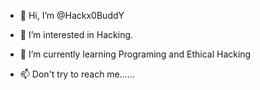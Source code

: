- 👋 Hi, I’m @Hackx0BuddY
- 👀 I’m interested in Hacking.
- 🌱 I’m currently learning Programing and Ethical Hacking 

- 📫 Don't try to reach me......
